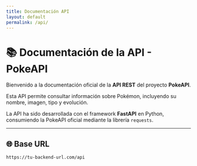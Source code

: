 ```yaml
---
title: Documentación API
layout: default
permalink: /api/
---
```


# 📚 Documentación de la API - PokeAPI

Bienvenido a la documentación oficial de la **API REST** del proyecto **PokeAPI**.

Esta API permite consultar información sobre Pokémon, incluyendo su nombre, imagen, tipo y evolución.

La API ha sido desarrollada con el framework **FastAPI** en Python, consumiendo la PokeAPI oficial mediante la librería `requests`.

---

## 🌐 Base URL

```txt
https://tu-backend-url.com/api
```
